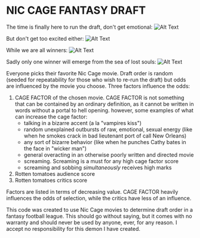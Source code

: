 # NIC CAGE FANTASY DRAFT


The time is finally here to run the draft, don't get emotional:
![Alt Text](https://media.giphy.com/media/hHvqwYeAsUOOs/giphy.gif)

But don't get too excited either:
![Alt Text](https://media.giphy.com/media/vZ3IYG8uDUxY4/giphy.gif?cid=ecf05e47kce3javhx888ohqy8x19n0kmc2452ogq46pq73bg&rid=giphy.gif&ct=g)

While we are all winners:
![Alt Text](https://media.giphy.com/media/9hqsyNVlf0DOU/giphy.gif?cid=ecf05e4712xkl8myvlx6g71oijkwaion03cwzlg51sb2uxi2&rid=giphy.gif&ct=g)

Sadly only one winner will emerge from the sea of lost souls:
![Alt Text](https://media.giphy.com/media/3oEdv2NNoFaujmHV84/giphy.gif?cid=ecf05e476nt13vl07asg2djqtlgfz0yi0ppzy7s64m0xgbne&rid=giphy.gif&ct=g)

Everyone picks their favorite Nic Cage movie.  Draft order is random (seeded for repeatability for those who wish to re-run the draft) but odds are influenced by the movie you choose.  Three factors influence the odds:
1) CAGE FACTOR of the chosen movie.  CAGE FACTOR is not something that can be contained by an ordinary definition, as it cannot be written in words without a portal to hell opening. however, some examples of what can increase the cage factor:
    - talking in a bizarre accent (a la "vampires kiss")
    - random unexplained outbursts of raw, emotional, sexual energy (like when he smokes crack in bad lieutenant port of call New Orleans)
    - any sort of bizarre behavior (like when he punches Cathy bates in the face in "wicker man")
    - general overacting in an otherwise poorly written and directed movie 
    - screaming. Screaming is a must for any high cage factor score
    - screaming and sobbing *simultaneously* receives high marks
2) Rotten tomatoes audience score
3) Rotten tomatoes critics score

Factors are listed in terms of decreasing value.  CAGE FACTOR heavily influences the odds of selection, while the critics have less of an influence.

This code was created to use Nic Cage movies to determine draft order in a fantasy football league.  This should go without saying, but it comes with no warranty and should never be used by anyone, ever, for any reason. I accept no responsibility for this demon I have created. 